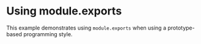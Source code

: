 # Using module.exports

This example demonstrates using `module.exports` when using a prototype-based programming style.
